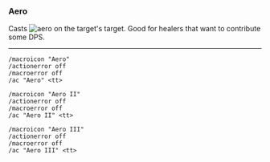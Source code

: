 ### Aero

Casts ![aero](https://img.finalfantasyxiv.com/lds/d/d9103638fa2a36c23721825c0b46697a83240d69.png) on the target's target. Good for healers that want to contribute some DPS.  

---

```
/macroicon "Aero"  
/actionerror off  
/macroerror off  
/ac "Aero" <tt>
```

```
/macroicon "Aero II"  
/actionerror off  
/macroerror off  
/ac "Aero II" <tt>
```

```
/macroicon "Aero III"  
/actionerror off  
/macroerror off  
/ac "Aero III" <tt>
```